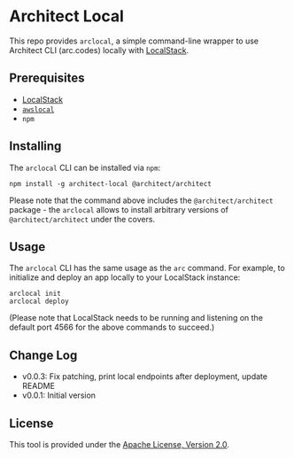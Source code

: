# Architect Local

This repo provides `arclocal`, a simple command-line wrapper to use Architect CLI (arc.codes) locally with [LocalStack](https://localstack.cloud).

## Prerequisites

* [LocalStack](https://github.com/localstack/localstack)
* [`awslocal`](https://github.com/localstack/awscli-local)
* `npm`

## Installing

The `arclocal` CLI can be installed via `npm`:
```
npm install -g architect-local @architect/architect
```

Please note that the command above includes the `@architect/architect` package - the `arclocal` allows to install arbitrary versions of `@architect/architect` under the covers.

## Usage

The `arclocal` CLI has the same usage as the `arc` command. For example, to initialize and deploy an app locally to your LocalStack instance:
```
arclocal init
arclocal deploy
```

(Please note that LocalStack needs to be running and listening on the default port 4566 for the above commands to succeed.)

## Change Log

* v0.0.3: Fix patching, print local endpoints after deployment, update README
* v0.0.1: Initial version

## License

This tool is provided under the [Apache License, Version 2.0](https://www.apache.org/licenses/LICENSE-2.0).

